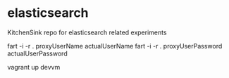 # elasticsearch
KitchenSink repo for elasticsearch related experiments

fart -i -r . proxyUserName actualUserName
fart -i -r . proxyUserPassword actualUserPassword

vagrant up devvm

